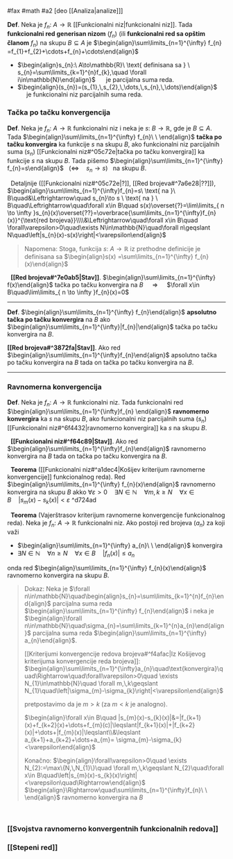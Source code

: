 #fax #math #a2 [deo [[Analiza|analize]]]
$\:$

**Def**. Neka je $f_{n}:\ A\to\mathbb{R}$ [[Funkcionalni niz|funkcionalni niz]]. Tada **funkcionalni red generisan nizom** $(f_{n})$ $\Big($ili **funkcionalni red sa opštim članom** $f_{n}$$\Big)$ na skupu $B\subseteq A$ je  $\begin{align}\sum\limits_{n=1}^{\infty} f_{n} =f_{1}+f_{2}+\cdots+f_{n}+\cdots\end{align}$
- $\begin{align}s_{n}:\ A\to\mathbb{R}\ \text{ definisana sa } \ s_{n}=\sum\limits_{k=1}^{n}f_{k},\quad \forall i\in\mathbb{N}\end{align}$ $\quad$ je parcijalna suma reda.
- $\begin{align}(s_{n})=(s_{1},\,s_{2},\,\dots,\,s_{n},\,\dots)\end{align}$ $\quad$ je funkcionalni niz parcijalnih suma reda.

### Tačka po tačku konvergencija
**Def**. Neka je $f_{n}:\ A\to\mathbb{R}$ funkcionalni niz i neka je $s:\ B\to\mathbb{R}$, gde je $B\subseteq A$. Tada $\begin{align}\sum\limits_{n=1}^{\infty} f_{n}\ \ \end{align}$ **tačka po tačku konvergira** ka funkcije $s$ na skupu $B$, ako funkcionalni niz parcijalnih suma $(s_{n})$ [[Funkcionalni niz#^05c72e|tačka po tačku konvergira]] ka funkcije $s$ na skupu $B$.
Tada pišemo $\begin{align}\sum\limits_{n=1}^{\infty} f_{n}=s\end{align}$ $\ \:\Big(\Leftrightarrow\quad s_{n}\to s\Big)\ \:$ na skupu $B$.

$\:$
Detaljnije ([[Funkcionalni niz#^05c72e|?]], [[Red brojeva#^7a6e28|??]]),
$\begin{align}\sum\limits_{n=1}^{\infty}f_{n}=s\ \text{ na }\ B\quad&\Leftrightarrow\quad s_{n}\to s \ \text{ na } \ B\quad\Leftrightarrow\quad\forall x\in B\quad s(x)\overset{?}=\lim\limits_{ n \to \infty }s_{n}(x)\overset{??}=\overbrace{\sum\limits_{n=1}^{\infty}f_{n}(x)}^{\text{red brojeva}}\\\\&\Leftrightarrow\quad\forall x\in B\quad \forall\varepsilon>0\quad\exists N\in\mathbb{N}\quad\forall n\geqslant N\quad\left|s_{n}(x)-s(x)\right|<\varepsilon\end{align}$

> Napomena: Stoga, funkcija $s:\ A\to\mathbb{R}$ iz prethodne definicije je definisana sa $\begin{align}s(x) =\sum\limits_{n=1}^{\infty} f_{n}(x)\end{align}$

$\:$
**[[Red brojeva#^7e0ab5|Stav]]**. $\begin{align}\sum\limits_{n=1}^{\infty} f(x)\end{align}$ tačka po tačku konvergira na $B$ $\quad\Rightarrow\quad$ $\forall x\in B\quad\lim\limits_{ n \to \infty }f_{n}(x)=0$

___
**Def**. $\begin{align}\sum\limits_{n=1}^{\infty} f_{n}\end{align}$ **apsolutno tačka po tačku konvergira** na  $B$ ako $\begin{align}\sum\limits_{n=1}^{\infty}|f_{n}|\end{align}$ tačka po tačku konvergira na $B$.

**[[Red brojeva#^3872fa|Stav]]**. Ako red $\begin{align}\sum\limits_{n=1}^{\infty}f_{n}\end{align}$ apsolutno tačka po tačku konvergira na $B$ tada on tačka po tačku konvergira na $B$.
___
### Ravnomerna konvergencija

**Def**. Neka je $f_{n}:\ A\to\mathbb{R}$ funkcionalni niz. Tada funkcionalni red $\begin{align}\sum\limits_{n=1}^{\infty}f_{n} \end{align}$ **ravnomerno konvergira** ka $s$ na skupu $B$, ako funkcionalni niz parcijalnih suma $(s_{n})$ [[Funkcionalni niz#^6f4432|ravnomerno konvergira]] ka $s$ na skupu $B$.

$\:$
**[[Funkcionalni niz#^f64c89|Stav]]**. Ako red $\begin{align}\sum\limits_{n=1}^{\infty}f_{n}\end{align}$ ravnomerno konvergira na $B$ tada on tačka po tačku konvergira na $B$.

$\:$
**Teorema** ([[Funkcionalni niz#^a1dec4|Košijev kriterijum ravnomerne konvergencije]] funkcionalnog reda). Red $\begin{align}\sum\limits_{n=1}^{\infty} f_{n}(x)\end{align}$ ravnomerno konvergira na skupu $B$ akko $\forall\varepsilon>0\quad\exists N\in\mathbb{N}\quad\forall m,\,k\geqslant N\quad\forall x\in B\quad|s_{m}(x)-s_{k}(x)|<\varepsilon$  ^d724ad

$\:$
**Teorema** (Vajerštrasov kriterijum ravnomerne konvergencije funkcionalnog reda). Neka je $f_{n}:\ A\to\mathbb{R}$ funkcionalni niz. Ako postoji red brojeva $(a_{n})$ za koji važi 
- $\begin{align}\sum\limits_{n=1}^{\infty} a_{n}\ \ \end{align}$ konvergira 
- $\exists N\in\mathbb{N}\quad\forall n\geqslant N\quad\forall x\in B\quad |f_{n}(x)|\leqslant a_{n}$

onda red $\begin{align}\sum\limits_{n=1}^{\infty} f_{n}(x)\end{align}$ ravnomerno konvergira na skupu $B$.
> Dokaz:
> Neka je $\forall n\in\mathbb{N}\quad\begin{align}s_{n}=\sum\limits_{k=1}^{n}f_{n}\end{align}$ parcijalna suma reda $\begin{align}\sum\limits_{n=1}^{\infty} f_{n}\end{align}$ 
> i neka je $\begin{align}\forall n\in\mathbb{N}\quad\sigma_{n}=\sum\limits_{k=1}^{n}a_{n}\end{align}$ parcijalna suma reda $\begin{align}\sum\limits_{n=1}^{\infty} a_{n}\end{align}$.
>
> [[Kriterijumi konvergencije redova brojeva#^f4afac|Iz Košijevog kriterijuma konvergencije reda brojeva]]:
> $\begin{align}\sum\limits_{n=1}^{\infty}a_{n}\quad\text{konvergira}\quad\Rightarrow\quad\forall\varepsilon>0\quad \exists N_{1}\in\mathbb{N}\quad \forall m,\,k\geqslant N_{1}\quad\left|\sigma_{m}-\sigma_{k}\right|<\varepsilon\end{align}$
> 
> pretpostavimo da je $m>k$ (za $m<k$ je analogno).
> 
> $\begin{align}\forall x\in B\quad |s_{m}(x)-s_{k}(x)|&=|f_{k+1}(x)+f_{k+2}(x)+\dots+f_{m}(c)|\leqslant|f_{k+1}(x)|+|f_{k+2}(x)|+\dots+|f_{m}(x)|\leqslant\\&\leqslant a_{k+1}+a_{k+2}+\dots+a_{m}= \sigma_{m}-\sigma_{k}<\varepsilon\end{align}$
> 
> Konačno:
> $\begin{align}\forall\varepsilon>0\quad \exists N_{2}:=\max\{N,\,N_{1}\}\quad \forall m,\,k\geqslant N_{2}\quad\forall x\in B\quad\left|s_{m}(x)-s_{k}(x)\right|<\varepsilon\quad\Rightarrow\end{align}$
> $\begin{align}\Rightarrow\quad\sum\limits_{n=1}^{\infty}f_{n}\ \ \end{align}$ ravnomerno konvergira na $B$

$\:$
### [[Svojstva ravnomerno konvergentnih funkcionalnih redova]]

### [[Stepeni red]]